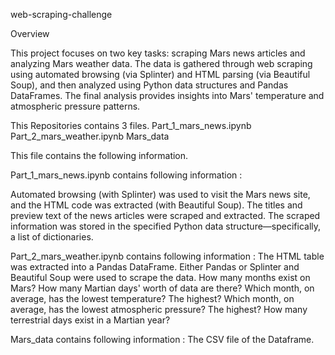 web-scraping-challenge

Overview

This project focuses on two key tasks: scraping Mars news articles and analyzing Mars weather data. 
The data is gathered through web scraping using automated browsing (via Splinter) and HTML parsing (via Beautiful Soup), and then analyzed using Python data structures and Pandas DataFrames.
The final analysis provides insights into Mars' temperature and atmospheric pressure patterns.

This Repositories contains 3 files.
Part_1_mars_news.ipynb
Part_2_mars_weather.ipynb
Mars_data

This file contains the following information.

Part_1_mars_news.ipynb contains following information :

Automated browsing (with Splinter) was used to visit the Mars news site, and the HTML code was extracted (with Beautiful Soup).
The titles and preview text of the news articles were scraped and extracted.
The scraped information was stored in the specified Python data structure—specifically, a list of dictionaries.

Part_2_mars_weather.ipynb contains following information :
The HTML table was extracted into a Pandas DataFrame. Either Pandas or Splinter and Beautiful Soup were used to scrape the data. 
How many months exist on Mars?
How many Martian days' worth of data are there?
Which month, on average, has the lowest temperature? The highest? 
Which month, on average, has the lowest atmospheric pressure? The highest?
How many terrestrial days exist in a Martian year?

Mars_data contains following information :
The CSV file of the Dataframe. 
